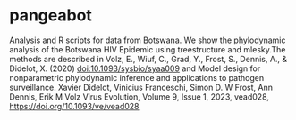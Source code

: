# pangeabot
Analysis and R scripts for data from Botswana.
We show the phylodynamic analysis of the Botswana HIV Epidemic using treestructure and mlesky.The methods are described in Volz, E., Wiuf, C., Grad, Y., Frost, S., Dennis, A., & Didelot, X. (2020) <doi:10.1093/sysbio/syaa009> and Model design for nonparametric phylodynamic inference and applications to pathogen surveillance. Xavier Didelot, Vinicius Franceschi, Simon D. W Frost, Ann Dennis, Erik M Volz Virus Evolution, Volume 9, Issue 1, 2023, vead028, https://doi.org/10.1093/ve/vead028
